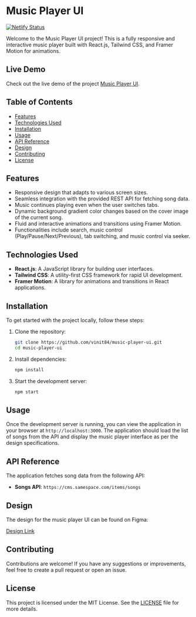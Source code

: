 # Music Player UI

[![Netlify Status](https://api.netlify.com/api/v1/badges/5f80d2b1-13fe-4664-912f-597d614fa779/deploy-status)](https://app.netlify.com/sites/musicplayerui4u/deploys)

Welcome to the Music Player UI project! This is a fully responsive and interactive music player built with React.js, Tailwind CSS, and Framer Motion for animations.

## Live Demo

Check out the live demo of the project [Music Player UI](https://musicplayerui4u.netlify.app/).

## Table of Contents

- [Features](#features)
- [Technologies Used](#technologies-used)
- [Installation](#installation)
- [Usage](#usage)
- [API Reference](#api-reference)
- [Design](#design)
- [Contributing](#contributing)
- [License](#license)

## Features

- Responsive design that adapts to various screen sizes.
- Seamless integration with the provided REST API for fetching song data.
- Music continues playing even when the user switches tabs.
- Dynamic background gradient color changes based on the cover image of the current song.
- Fluid and interactive animations and transitions using Framer Motion.
- Functionalities include search, music control (Play/Pause/Next/Previous), tab switching, and music control via seeker.

## Technologies Used

- **React.js**: A JavaScript library for building user interfaces.
- **Tailwind CSS**: A utility-first CSS framework for rapid UI development.
- **Framer Motion**: A library for animations and transitions in React applications.

## Installation

To get started with the project locally, follow these steps:

1. Clone the repository:

    ```bash
    git clone https://github.com/vinit84/music-player-ui.git
    cd music-player-ui
    ```

2. Install dependencies:

    ```bash
    npm install
    ```

3. Start the development server:

    ```bash
    npm start
    ```

## Usage

Once the development server is running, you can view the application in your browser at `http://localhost:3000`. The application should load the list of songs from the API and display the music player interface as per the design specifications.

## API Reference

The application fetches song data from the following API:

- **Songs API**: `https://cms.samespace.com/items/songs`

## Design

The design for the music player UI can be found on Figma:

[Design Link](https://www.figma.com/file/RtKhzEeeuD2FtRsg2dxSep/Front-end-Assessment?type=design&node-id=1-2&mode=design&t=zEkwOdYyaeNx0z7m-4)

## Contributing

Contributions are welcome! If you have any suggestions or improvements, feel free to create a pull request or open an issue.

## License

This project is licensed under the MIT License. See the [LICENSE](LICENSE) file for more details.
